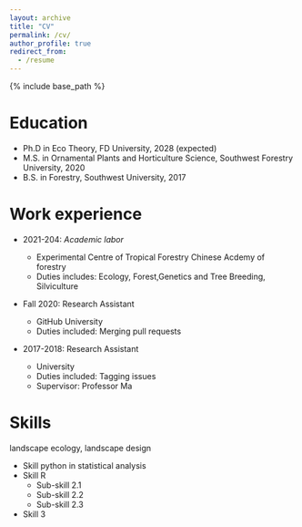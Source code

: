```yaml
---
layout: archive
title: "CV"
permalink: /cv/
author_profile: true
redirect_from:
  - /resume
---
```


{% include base_path %}

Education
======
* Ph.D in Eco Theory, FD University, 2028 (expected)  
* M.S. in Ornamental Plants and Horticulture Science, Southwest Forestry University, 2020
* B.S. in Forestry, Southwest University, 2017

Work experience
======
* 2021-204: *Academic labor*
  * Experimental Centre of Tropical Forestry Chinese Acdemy of forestry
  * Duties includes: Ecology, Forest,Genetics and Tree Breeding, Silviculture

* Fall 2020: Research Assistant
  * GitHub University
  * Duties included: Merging pull requests

* 2017-2018: Research Assistant
  *  University
  * Duties included: Tagging issues
  * Supervisor: Professor Ma

Skills
======
landscape ecology, landscape design
* Skill python in statistical analysis 
* Skill R
  * Sub-skill 2.1
  * Sub-skill 2.2
  * Sub-skill 2.3
* Skill 3
<!--    
Publications
======
  <ul>{% for post in site.publications reversed %}
    {% include archive-single-cv.html %}
  {% endfor %}</ul>
  
Talks
======
  <ul>{% for post in site.talks reversed %}
    {% include archive-single-talk-cv.html  %}
  {% endfor %}</ul>
  
Teaching
======
  <ul>{% for post in site.teaching reversed %}
    {% include archive-single-cv.html %}
  {% endfor %}</ul>
  
Service and leadership
======
* Currently signed in to 43 different slack teams  
-->    
